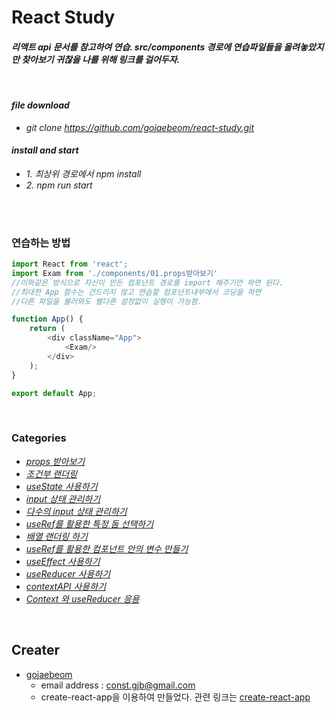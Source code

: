 # React Study  
#### *리액트 api 문서를 참고하여 연습. src/components 경로에 연습파일들을 올려놓았지만 찾아보기 귀찮을 나를 위해 링크를 걸어두자.*
<br/>

#### _file download_
-  _git clone https://github.com/gojaebeom/react-study.git_
#### _install and start_
-  _1. 최상위 경로에서 npm install_
-  _2. npm run start_
<br/>
<br/>


### 연습하는 방법
```javascript 
import React from 'react';
import Exam from './components/01.props받아보기' 
//이와같은 방식으로 자신이 만든 컴포넌트 경로를 import 해주기만 하면 된다. 
//최대한 App 함수는 건드리지 않고 연습할 컴포넌트내부에서 코딩을 하면 
//다른 파일을 불러와도 별다른 설정없이 실행이 가능함. 

function App() {
	return (
		<div className="App">
			<Exam/>
		</div>
	);
}

export default App;
```
<br/>

### Categories
-  _[props 받아보기](https://github.com/gojaebeom/react-study/blob/master/src/components/01.props%EB%B0%9B%EC%95%84%EB%B3%B4%EA%B8%B0.js)_
-  _[조건부 랜더링](https://github.com/gojaebeom/react-study/blob/master/src/components/02.%EC%A1%B0%EA%B1%B4%EB%B6%80%EB%9E%9C%EB%8D%94%EB%A7%81.js)_
-  _[useState 사용하기](https://github.com/gojaebeom/react-study/blob/master/src/components/03.useState%EC%82%AC%EC%9A%A9%ED%95%98%EA%B8%B0.js)_
-  _[input 상태 관리하기](https://github.com/gojaebeom/react-study/blob/master/src/components/04.input%EC%83%81%ED%83%9C%EA%B4%80%EB%A6%AC%ED%95%98%EA%B8%B0.js)_
-  _[다수의 input 상태 관리하기](https://github.com/gojaebeom/react-study/blob/master/src/components/05.%EB%8B%A4%EC%88%98%EC%9D%98input%EC%83%81%ED%83%9C%EA%B4%80%EB%A6%AC%ED%95%98%EA%B8%B0.js)_
-  _[useRef를 활용한 특정 돔 선택하기](https://github.com/gojaebeom/react-study/blob/master/src/components/06.useFef-%ED%8A%B9%EC%A0%95Dom%EC%84%A0%ED%83%9D%ED%95%98%EA%B8%B0.js)_
-  _[배열 랜더링 하기](https://github.com/gojaebeom/react-study/blob/master/src/components/07.%EB%B0%B0%EC%97%B4%EB%9E%9C%EB%8D%94%EB%A7%81%ED%95%98%EA%B8%B0.js)_
-  _[useRef를 활용한 컴포넌트 안의 변수 만들기](https://github.com/gojaebeom/react-study/blob/master/src/components/08.useRef-%EC%BB%B4%ED%8F%AC%EB%84%8C%ED%8A%B8%EC%95%88%EC%9D%98%EB%B3%80%EC%88%98%EB%A7%8C%EB%93%A4%EA%B8%B0.js)_
-  _[useEffect 사용하기](https://github.com/gojaebeom/react-study/blob/master/src/components/09.useEffect%EC%82%AC%EC%9A%A9%ED%95%B4%EB%B3%B4%EA%B8%B0.js)_
-  _[useReducer 사용하기](https://github.com/gojaebeom/react-study/blob/master/src/components/10.useReducer%EC%82%AC%EC%9A%A9%ED%95%98%EA%B8%B0.js)_
-  _[contextAPI 사용하기](https://github.com/gojaebeom/react-study/blob/master/src/components/11.contextAPI%EC%82%AC%EC%9A%A9%ED%95%98%EA%B8%B0.js)_
-  _[Context 와 useReducer 응용](https://github.com/gojaebeom/react-study/blob/master/src/components/12.Context%EC%99%80UseReducer%EC%9D%91%EC%9A%A9.js)_
<br/>

## Creater
- [gojaebeom](https://github.com/gojaebeom)
    - email address : const.gjb@gmail.com
	- create-react-app을 이용하여 만들었다. 관련 링크는 [create-react-app](https://github.com/facebook/create-react-app)
